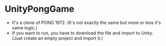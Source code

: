 # UnityPongGame
- It's a clone of PONG 1972. (It's not exactly the same but more or less it's same logic.) 
- If you want to run, you have to download the file and import to Unity. (Just create an empty project and import it.)

